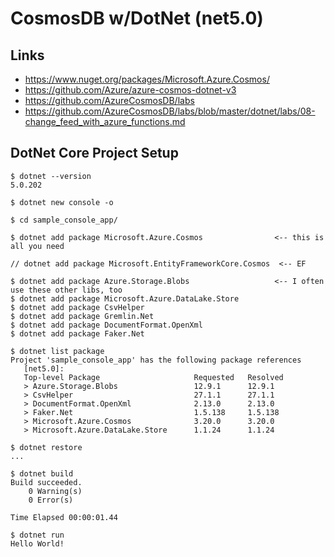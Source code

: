 # CosmosDB w/DotNet (net5.0)

## Links

- https://www.nuget.org/packages/Microsoft.Azure.Cosmos/
- https://github.com/Azure/azure-cosmos-dotnet-v3
- https://github.com/AzureCosmosDB/labs
- https://github.com/AzureCosmosDB/labs/blob/master/dotnet/labs/08-change_feed_with_azure_functions.md

## DotNet Core Project Setup

```
$ dotnet --version
5.0.202

$ dotnet new console -o 

$ cd sample_console_app/

$ dotnet add package Microsoft.Azure.Cosmos                <-- this is all you need

// dotnet add package Microsoft.EntityFrameworkCore.Cosmos  <-- EF

$ dotnet add package Azure.Storage.Blobs                   <-- I often use these other libs, too
$ dotnet add package Microsoft.Azure.DataLake.Store
$ dotnet add package CsvHelper
$ dotnet add package Gremlin.Net
$ dotnet add package DocumentFormat.OpenXml
$ dotnet add package Faker.Net

$ dotnet list package
Project 'sample_console_app' has the following package references
   [net5.0]: 
   Top-level Package                     Requested   Resolved
   > Azure.Storage.Blobs                 12.9.1      12.9.1  
   > CsvHelper                           27.1.1      27.1.1  
   > DocumentFormat.OpenXml              2.13.0      2.13.0  
   > Faker.Net                           1.5.138     1.5.138 
   > Microsoft.Azure.Cosmos              3.20.0      3.20.0  
   > Microsoft.Azure.DataLake.Store      1.1.24      1.1.24  

$ dotnet restore
...

$ dotnet build
Build succeeded.
    0 Warning(s)
    0 Error(s)

Time Elapsed 00:00:01.44

$ dotnet run
Hello World!
```
